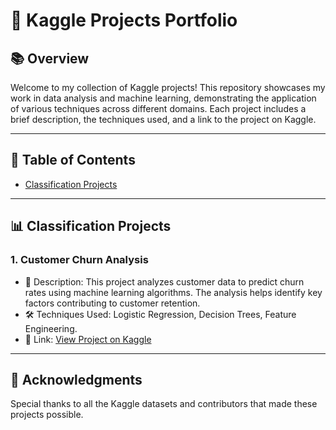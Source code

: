 # 🌟 Kaggle Projects Portfolio

## 📚 Overview
Welcome to my collection of Kaggle projects! This repository showcases my work in data analysis and machine learning, demonstrating the application of various techniques across different domains. Each project includes a brief description, the techniques used, and a link to the project on Kaggle.

---

## 📑 Table of Contents
- [Classification Projects](#classification-projects)

---

## 📊 Classification Projects

### 1. Customer Churn Analysis
- 📝 Description: This project analyzes customer data to predict churn rates using machine learning algorithms. The analysis helps identify key factors contributing to customer retention.
- 🛠️ Techniques Used: Logistic Regression, Decision Trees, Feature Engineering.
- 🔗 Link: [View Project on Kaggle](https://www.kaggle.com/yourusername/customer-churn-analysis)

---



## 🎨 Acknowledgments
Special thanks to all the Kaggle datasets and contributors that made these projects possible. 
